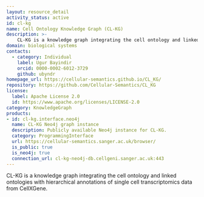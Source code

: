 ```yaml
---
layout: resource_detail
activity_status: active
id: cl-kg
name: Cell Ontology Knowledge Graph (CL-KG)
description: >-
    CL-KG is a knowledge graph integrating the cell ontology and linked ontologies with hierarchical annotations of single cell transcriptomics data from CellXGene.
domain: biological systems
contacts:
  - category: Individual
    label: Ugur Bayindir
    orcid: 0000-0002-6012-3729
    github: ubyndr
homepage_url: https://cellular-semantics.github.io/CL_KG/
repository: https://github.com/Cellular-Semantics/CL_KG
license:
  label: Apache License 2.0
  id: https://www.apache.org/licenses/LICENSE-2.0
category: KnowledgeGraph
products:
- id: cl-kg.interface.neo4j
  name: CL-KG Neo4j graph instance
  description: Publicly available Neo4j instance for CL-KG.
  category: ProgrammingInterface
  url: https://cellular-semantics.sanger.ac.uk/browser/
  is_public: true
  is_neo4j: true
  connection_url: cl-kg-neo4j-db.cellgeni.sanger.ac.uk:443
---
```


CL-KG is a knowledge graph integrating the cell ontology and linked ontologies with hierarchical annotations of single cell transcriptomics data from CellXGene.
